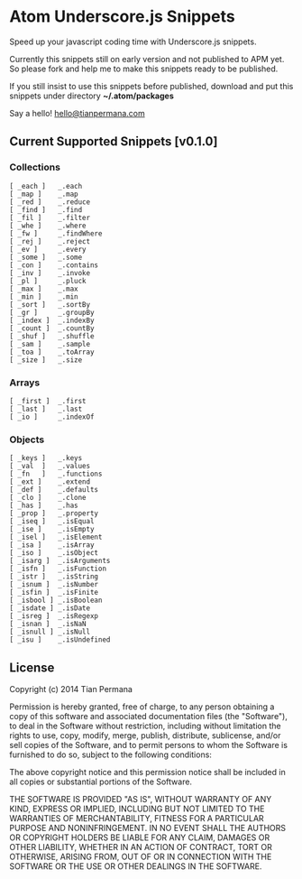# Atom Underscore.js Snippets

Speed up your javascript coding time with Underscore.js snippets.

Currently this snippets still on early version and not published to APM yet. So please fork and help me to make this snippets ready to be published.

If you still insist to use this snippets before published, download and put this snippets under directory **~/.atom/packages**

Say a hello! hello@tianpermana.com


## Current Supported Snippets [v0.1.0]

### Collections


```
[ _each ] 	_.each
[ _map ]	_.map
[ _red ]	_.reduce
[ _find ]	_.find
[ _fil ]	_.filter
[ _whe ]	_.where
[ _fw ]		_.findWhere
[ _rej ]	_.reject
[ _ev ]		_.every
[ _some ]	_.some
[ _con ]	_.contains
[ _inv ]	_.invoke
[ _pl ]		_.pluck
[ _max ]	_.max
[ _min ]	_.min
[ _sort ]	_.sortBy
[ _gr ]		_.groupBy
[ _index ]	_.indexBy
[ _count ]	_.countBy
[ _shuf ]	_.shuffle
[ _sam ]	_.sample
[ _toa ]	_.toArray
[ _size ] 	_.size
```

### Arrays

```
[ _first ]	_.first
[ _last ]	_.last
[ _io ]		_.indexOf
```


### Objects

```
[ _keys ]	_.keys
[ _val	]	_.values
[ _fn	]	_.functions
[ _ext ]	_.extend
[ _def ]	_.defaults
[ _clo ]	_.clone
[ _has ]	_.has
[ _prop ]	_.property
[ _iseq ]	_.isEqual
[ _ise ]	_.isEmpty
[ _isel ]	_.isElement
[ _isa ]	_.isArray
[ _iso ]	_.isObject
[ _isarg ]	_.isArguments
[ _isfn ]	_.isFunction
[ _istr ]	_.isString
[ _isnum ]	_.isNumber
[ _isfin ]	_.isFinite
[ _isbool ]	_.isBoolean
[ _isdate ]	_.isDate
[ _isreg ]	_.isRegexp
[ _isnan ]	_.isNaN
[ _isnull ]	_.isNull
[ _isu ]	_.isUndefined
```

## License

Copyright (c) 2014 Tian Permana

Permission is hereby granted, free of charge, to any person obtaining
a copy of this software and associated documentation files (the
"Software"), to deal in the Software without restriction, including
without limitation the rights to use, copy, modify, merge, publish,
distribute, sublicense, and/or sell copies of the Software, and to
permit persons to whom the Software is furnished to do so, subject to
the following conditions:

The above copyright notice and this permission notice shall be
included in all copies or substantial portions of the Software.

THE SOFTWARE IS PROVIDED "AS IS", WITHOUT WARRANTY OF ANY KIND,
EXPRESS OR IMPLIED, INCLUDING BUT NOT LIMITED TO THE WARRANTIES OF
MERCHANTABILITY, FITNESS FOR A PARTICULAR PURPOSE AND
NONINFRINGEMENT. IN NO EVENT SHALL THE AUTHORS OR COPYRIGHT HOLDERS BE
LIABLE FOR ANY CLAIM, DAMAGES OR OTHER LIABILITY, WHETHER IN AN ACTION
OF CONTRACT, TORT OR OTHERWISE, ARISING FROM, OUT OF OR IN CONNECTION
WITH THE SOFTWARE OR THE USE OR OTHER DEALINGS IN THE SOFTWARE.
